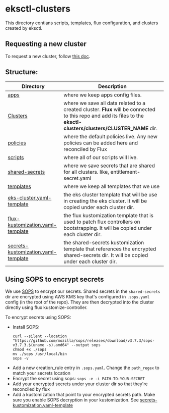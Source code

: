# eksctl-clusters
This directory contians scripts, templates, flux configuration, and clusters created by eksctl.

## Requesting a new cluster
To request a new cluster, follow [this doc](./docs/cluster.md#requesting-a-cluster).

## Structure:
| Directory       | Description |
|--               |--           |
| [apps](./apps/) | where we keep apps config files. |
| [Clusters](./clusters/)| where we save all data related to a created cluster. **Flux** will be connected to this repo and add its files to the **eksctl-clusters/clusters/CLUSTER_NAME** dir. |
| [policies](./policies/) | where the default policies live. Any new policies can be added here and reconciled by Flux |
| [scripts](./scripts/) | where all of our scripts will live. |
| [shared-secrets](./shared-secrets/) | where we save secrets that are shared for all clusters. like, entitlement-secret.yaml |
| [templates](./templates/) | where we keep all templates that we use |
| [eks-cluster.yaml-template](./eks-cluster.yaml-template) | the eks cluster template that will be use in creating the eks cluster. It will be copied under each cluster dir.|
| [flux-kustomization.yaml-template](./flux-kustomization.yaml-template) | the flux kustomization template that is used to patch flux controllers on bootstrapping. It will be copied under each cluster dir. |
| [secrets-kustomization.yaml-template](./secrets-kustomization.yaml-template) | the shared-secrets kustomization template that references the encrypted shared-secrets dir. It will be copied under each cluster dir.

## Using SOPS to encrypt secrets
We use [SOPS](https://github.com/mozilla/sops) to encrypt our secrets. Shared secrets in the `shared-secrets` dir are encrypted using AWS KMS key that's configured in `.sops.yaml` config (in the root of the repo). They are then decrypted into the cluster directly using flux kustomize-controller.

To encrypt secrets using SOPS:
- Install SOPS:
    ```
    curl --silent --location "https://github.com/mozilla/sops/releases/download/v3.7.3/sops-v3.7.3.$(uname -s).amd64" --output sops
    chmod +x ./sops
    mv ./sops /usr/local/bin
    sops -v
    ```
- Add a new creation_rule entry in `.sops.yaml`. Change the `path_regex` to match your secrets location
- Encrypt the secret using sops: `sops -e -i PATH-TO-YOUR-SECRET`
- Add your encrypted secrets under your cluster dir so that they're reconciled by flux
- Add a kustomization that point to your encrypted secrets path. Make sure you enable SOPS decryption in your kustomization. See [secrets-kustomization.yaml-template](./secrets-kustomization.yaml-template)
